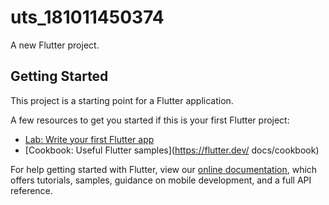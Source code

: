 # uts_181011450374

A new Flutter project.

## Getting Started

This project is a starting point for a Flutter application.

A few resources to get you started if this is your first Flutter project:

- [Lab: Write your first Flutter app](https://flutter.dev/docs/get-started/codelab)
- [Cookbook: Useful Flutter samples](https://flutter.dev/   docs/cookbook)

For help getting started with Flutter, view our
[online documentation](https://flutter.dev/docs), which offers tutorials,
samples, guidance on mobile development, and a full API reference.
